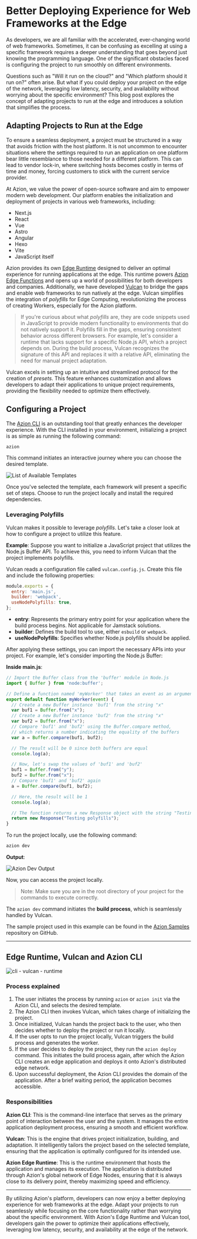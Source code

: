 # Better Deploying Experience for Web Frameworks at the Edge

As developers, we are all familiar with the accelerated, ever-changing world of web frameworks. Sometimes, it can be confusing as excelling at using a specific framework requires a deeper understanding that goes beyond just knowing the programming language. One of the significant obstacles faced is configuring the project to run smoothly on different environments.

Questions such as "Will it run on the cloud?" and "Which platform should it run on?" often arise. But what if you could deploy your project on the edge of the network, leveraging low latency, security, and availability without worrying about the specific environment? This blog post explores the concept of adapting projects to run at the edge and introduces a solution that simplifies the process.

## Adapting Projects to Run at the Edge

To ensure a seamless deployment, a project must be structured in a way that avoids friction with the host platform. It is not uncommon to encounter situations where the settings required to run an application on one platform bear little resemblance to those needed for a different platform. This can lead to vendor lock-in, where switching hosts becomes costly in terms of time and money, forcing customers to stick with the current service provider.

At Azion, we value the power of open-source software and aim to empower modern web development. Our platform enables the initialization and deployment of projects in various web frameworks, including:

- Next.js
- React
- Vue
- Astro
- Angular
- Hexo
- Vite
- JavaScript itself

Azion provides its own [Edge Runtime]() designed to deliver an optimal experience for running applications at the edge. This runtime powers [Azion Edge Functions]() and opens up a world of possibilities for both developers and companies. Additionally, we have developed [Vulcan]() to bridge the gaps and enable web frameworks to run natively at the edge. Vulcan simplifies the integration of *polyfills* for Edge Computing, revolutionizing the process of creating Workers, especially for the Azion platform.

> If you're curious about what *polyfills* are, they are code snippets used in JavaScript to provide modern functionality to environments that do not natively support it. Polyfills fill in the gaps, ensuring consistent behavior across different browsers. For example, let's consider a runtime that lacks support for a specific Node.js API, which a project depends on. During the build process, Vulcan recognizes the signature of this API and replaces it with a relative API, eliminating the need for manual project adaptation.

Vulcan excels in setting up an intuitive and streamlined protocol for the creation of *presets*. This feature enhances customization and allows developers to adapt their applications to unique project requirements, providing the flexibility needed to optimize them effectively.

## Configuring a Project

The [Azion CLI]() is an outstanding tool that greatly enhances the developer experience. With the CLI installed in your environment, initializing a project is as simple as running the following command:

```bash
azion
```
This command initiates an interactive journey where you can choose the desired template.

![List of Available Templates](templates-list.png)

Once you've selected the template, each framework will present a specific set of steps. Choose to run the project locally and install the required dependencies.

### Leveraging Polyfills

Vulcan makes it possible to leverage *polyfills*. Let's take a closer look at how to configure a project to utilize this feature.

**Example**: Suppose you want to initialize a JavaScript project that utilizes the Node.js Buffer API. To achieve this, you need to inform Vulcan that the project implements polyfills.

Vulcan reads a configuration file called `vulcan.config.js`. Create this file and include the following properties:

```js
module.exports = {
  entry: 'main.js',
  builder: 'webpack',
  useNodePolyfills: true,
};
```

- **entry**: Represents the primary entry point for your application where the build process begins. Not applicable for Jamstack solutions.
- **builder**: Defines the build tool to use, either `esbuild` or `webpack`.
- **useNodePolyfills**: Specifies whether Node.js polyfills should be applied.

After applying these settings, you can import the necessary APIs into your project. For example, let's consider importing the Node.js Buffer:

**Inside main.js**:

```js
// Import the Buffer class from the 'buffer' module in Node.js
import { Buffer } from 'node:buffer';

// Define a function named 'myWorker' that takes an event as an argument
export default function myWorker(event) {
  // Create a new Buffer instance 'buf1' from the string "x"
  var buf1 = Buffer.from("x");
  // Create a new Buffer instance 'buf2' from the string "x"
  var buf2 = Buffer.from("x");
  // Compare 'buf1' and 'buf2' using the Buffer.compare method,
  // which returns a number indicating the equality of the buffers
  var a = Buffer.compare(buf1, buf2);

  // The result will be 0 since both buffers are equal
  console.log(a);

  // Now, let's swap the values of 'buf1' and 'buf2'
  buf1 = Buffer.from("y");
  buf2 = Buffer.from("x");
  // Compare 'buf1' and 'buf2' again
  a = Buffer.compare(buf1, buf2);

  // Here, the result will be 1
  console.log(a);

  // The function returns a new Response object with the string "Testing buffer polyfills"
  return new Response("Testing polyfills");
}
```

To run the project locally, use the following command:

```bash 
azion dev
```

**Output**:

![Azion Dev Output](azion-dev-output.png)

Now, you can access the project locally.

> Note: Make sure you are in the root directory of your project for the commands to execute correctly.

The `azion dev` command initiates the **build process**, which is seamlessly handled by Vulcan.

The sample project used in this example can be found in the [Azion Samples](https://github.com/aziontech/azion-samples/tree/dev/samples/polyfills/buffer) repository on GitHub.

---

## Edge Runtime, Vulcan and Azion CLI

![cli - vulcan - runtime ](cli-vulcan-runtime.png)

### Process explained 

1. The user initiates the process by running `azion` or `azion init` via the Azion CLI, and selects the desired template.
2. The Azion CLI then invokes Vulcan, which takes charge of initializing the project.
3. Once initialized, Vulcan hands the project back to the user, who then decides whether to deploy the project or run it locally.
4. If the user opts to run the project locally, Vulcan triggers the build process and generates the worker.
5. If the user decides to deploy the project, they run the `azion deploy` command. This initiates the build process again, after which the Azion CLI creates an edge application and deploys it onto Azion's distributed edge network.
6. Upon successful deployment, the Azion CLI provides the domain of the application. After a brief waiting period, the application becomes accessible.

### Responsibilities 

**Azion CLI**: This is the command-line interface that serves as the primary point of interaction between the user and the system. It manages the entire application deployment process, ensuring a smooth and efficient workflow.

**Vulcan**: This is the engine that drives project initialization, building, and adaptation. It intelligently tailors the project based on the selected template, ensuring that the application is optimally configured for its intended use.

**Azion Edge Runtime**: This is the runtime environment that hosts the application and manages its execution. The application is distributed through Azion's global network of Edge Nodes, ensuring that it is always close to its delivery point, thereby maximizing speed and efficiency.

---

By utilizing Azion's platform, developers can now enjoy a better deploying experience for web frameworks at the edge. Adapt your projects to run seamlessly while focusing on the core functionality rather than worrying about the specific environment. With Azion's Edge Runtime and Vulcan tool, developers gain the power to optimize their applications effectively, leveraging low latency, security, and availability at the edge of the network.